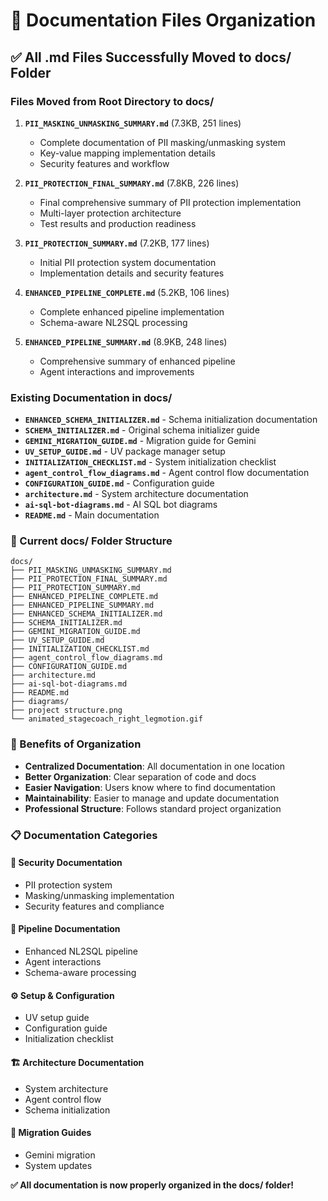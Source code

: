 # 📁 Documentation Files Organization

## ✅ **All .md Files Successfully Moved to docs/ Folder**

### **Files Moved from Root Directory to docs/**

1. **`PII_MASKING_UNMASKING_SUMMARY.md`** (7.3KB, 251 lines)
   - Complete documentation of PII masking/unmasking system
   - Key-value mapping implementation details
   - Security features and workflow

2. **`PII_PROTECTION_FINAL_SUMMARY.md`** (7.8KB, 226 lines)
   - Final comprehensive summary of PII protection implementation
   - Multi-layer protection architecture
   - Test results and production readiness

3. **`PII_PROTECTION_SUMMARY.md`** (7.2KB, 177 lines)
   - Initial PII protection system documentation
   - Implementation details and security features

4. **`ENHANCED_PIPELINE_COMPLETE.md`** (5.2KB, 106 lines)
   - Complete enhanced pipeline implementation
   - Schema-aware NL2SQL processing

5. **`ENHANCED_PIPELINE_SUMMARY.md`** (8.9KB, 248 lines)
   - Comprehensive summary of enhanced pipeline
   - Agent interactions and improvements

### **Existing Documentation in docs/**

- **`ENHANCED_SCHEMA_INITIALIZER.md`** - Schema initialization documentation
- **`SCHEMA_INITIALIZER.md`** - Original schema initializer guide
- **`GEMINI_MIGRATION_GUIDE.md`** - Migration guide for Gemini
- **`UV_SETUP_GUIDE.md`** - UV package manager setup
- **`INITIALIZATION_CHECKLIST.md`** - System initialization checklist
- **`agent_control_flow_diagrams.md`** - Agent control flow documentation
- **`CONFIGURATION_GUIDE.md`** - Configuration guide
- **`architecture.md`** - System architecture documentation
- **`ai-sql-bot-diagrams.md`** - AI SQL bot diagrams
- **`README.md`** - Main documentation

### **📂 Current docs/ Folder Structure**

```
docs/
├── PII_MASKING_UNMASKING_SUMMARY.md
├── PII_PROTECTION_FINAL_SUMMARY.md
├── PII_PROTECTION_SUMMARY.md
├── ENHANCED_PIPELINE_COMPLETE.md
├── ENHANCED_PIPELINE_SUMMARY.md
├── ENHANCED_SCHEMA_INITIALIZER.md
├── SCHEMA_INITIALIZER.md
├── GEMINI_MIGRATION_GUIDE.md
├── UV_SETUP_GUIDE.md
├── INITIALIZATION_CHECKLIST.md
├── agent_control_flow_diagrams.md
├── CONFIGURATION_GUIDE.md
├── architecture.md
├── ai-sql-bot-diagrams.md
├── README.md
├── diagrams/
├── project structure.png
└── animated_stagecoach_right_legmotion.gif
```

### **🎯 Benefits of Organization**

- **Centralized Documentation**: All documentation in one location
- **Better Organization**: Clear separation of code and docs
- **Easier Navigation**: Users know where to find documentation
- **Maintainability**: Easier to manage and update documentation
- **Professional Structure**: Follows standard project organization

### **📋 Documentation Categories**

#### **🔐 Security Documentation**
- PII protection system
- Masking/unmasking implementation
- Security features and compliance

#### **🚀 Pipeline Documentation**
- Enhanced NL2SQL pipeline
- Agent interactions
- Schema-aware processing

#### **⚙️ Setup & Configuration**
- UV setup guide
- Configuration guide
- Initialization checklist

#### **🏗️ Architecture Documentation**
- System architecture
- Agent control flow
- Schema initialization

#### **🔄 Migration Guides**
- Gemini migration
- System updates

**✅ All documentation is now properly organized in the docs/ folder!**
